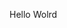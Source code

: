 Hello Wolrd


































































































































































































































































































































































































































































































































































































































































































































































































































































































































































































































































































































































































































































































































































































































































































































































































































































































































































































































































































































































































































































































































































































































































































































































































































































































































































































































































































































































































































































































































































































































































































































































































































































































































